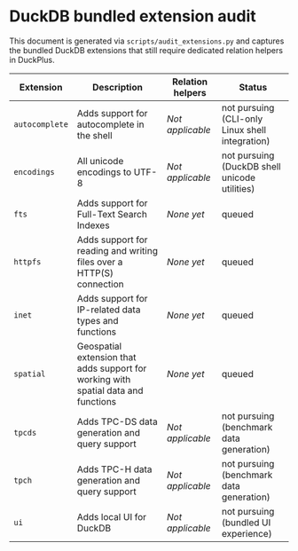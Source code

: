 # DuckDB bundled extension audit

This document is generated via ``scripts/audit_extensions.py`` and captures
the bundled DuckDB extensions that still require dedicated relation helpers
in DuckPlus.

| Extension | Description | Relation helpers | Status |
| --- | --- | --- | --- |
| `autocomplete` | Adds support for autocomplete in the shell | _Not applicable_ | not pursuing (CLI-only Linux shell integration) |
| `encodings` | All unicode encodings to UTF-8 | _Not applicable_ | not pursuing (DuckDB shell unicode utilities) |
| `fts` | Adds support for Full-Text Search Indexes | _None yet_ | queued |
| `httpfs` | Adds support for reading and writing files over a HTTP(S) connection | _None yet_ | queued |
| `inet` | Adds support for IP-related data types and functions | _None yet_ | queued |
| `spatial` | Geospatial extension that adds support for working with spatial data and functions | _None yet_ | queued |
| `tpcds` | Adds TPC-DS data generation and query support | _Not applicable_ | not pursuing (benchmark data generation) |
| `tpch` | Adds TPC-H data generation and query support | _Not applicable_ | not pursuing (benchmark data generation) |
| `ui` | Adds local UI for DuckDB | _Not applicable_ | not pursuing (bundled UI experience) |
